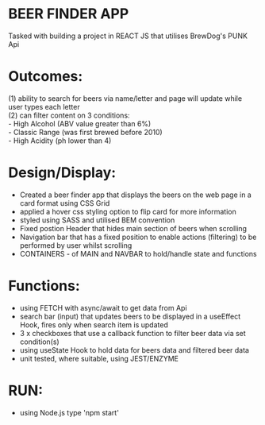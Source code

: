# BEER FINDER APP

Tasked with building a project in REACT JS that utilises BrewDog's PUNK Api

# Outcomes: #

(1) ability to search for beers via name/letter and page will update while user types each letter  
(2) can filter content on 3 conditions:   
    - High Alcohol (ABV value greater than 6%)  
    - Classic Range (was first brewed before 2010)  
    - High Acidity (ph lower than 4)  

# Design/Display: # 

- Created a beer finder app that displays the beers on the web page in a card format using CSS Grid
- applied a hover css styling option to flip card for more information
- styled using SASS and utilised BEM convention
- Fixed postion Header that hides main section of beers when scrolling
- Navigation bar that has a fixed position to enable actions (filtering) to be performed by user whilst scrolling
- CONTAINERS - of MAIN and NAVBAR to hold/handle state and functions

# Functions: #

- using FETCH with async/await to get data from Api
- search bar (input) that updates beers to be displayed in a useEffect Hook, fires only when search item is updated
- 3 x checkboxes that use a callback function to filter beer data via set condition(s)
- using useState Hook to hold data for beers data and filtered beer data
- unit tested, where suitable, using JEST/ENZYME
 
# RUN: #
- using Node.js type 'npm start'
